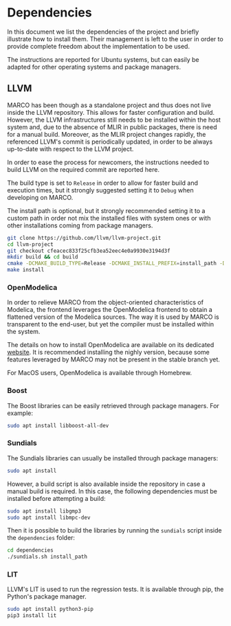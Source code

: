 # Dependencies
In this document we list the dependencies of the project and briefly illustrate how to install them.
Their management is left to the user in order to provide complete freedom about the implementation to be used.

The instructions are reported for Ubuntu systems, but can easily be adapted for other operating systems and package managers.

## LLVM
MARCO has been though as a standalone project and thus does not live inside the LLVM repository.
This allows for faster configuration and build.
However, the LLVM infrastructures still needs to be installed within the host system and, due to the absence of MLIR in public packages, there is need for a manual build.
Moreover, as the MLIR project changes rapidly, the referenced LLVM's commit is periodically updated, in order to be always up-to-date with respect to the LLVM project.

In order to ease the process for newcomers, the instructions needed to build LLVM on the required commit are reported here.

The build type is set to `Release` in order to allow for faster build and execution times, but it strongly suggested setting it to `Debug` when developing on MARCO.

The install path is optional, but it strongly recommended setting it to a custom path in order not mix the installed files with system ones or with other installations coming from package managers.

```bash
git clone https://github.com/llvm/llvm-project.git
cd llvm-project
git checkout cfeacec833f25cfb3ea52eec4e0a9930e3194d3f
mkdir build && cd build
cmake -DCMAKE_BUILD_TYPE=Release -DCMAKE_INSTALL_PREFIX=install_path -DLLVM_INSTALL_UTILS=True -DLLVM_ENABLE_PROJECTS="clang;clang-tools-extra;libcxx;libcxxabi;mlir;openmp" ../llvm
make install
```

### OpenModelica
In order to relieve MARCO from the object-oriented characteristics of Modelica, the frontend leverages the OpenModelica frontend to obtain a flattened version of the Modelica sources. The way it is used by MARCO is transparent to the end-user, but yet the compiler must be installed within the system.

The details on how to install OpenModelica are available on its dedicated [website](https://openmodelica.org/).
It is recommended installing the nighly version, because some features leveraged by MARCO may not be present in the stable branch yet.

For MacOS users, OpenModelica is available through Homebrew.

### Boost

The Boost libraries can be easily retrieved through package managers. For example:

```bash
sudo apt install libboost-all-dev
```

### Sundials
The Sundials libraries can usually be installed through package managers:

```bash
sudo apt install 
```

However, a build script is also available inside the repository in case a manual build is required.
In this case, the following dependencies must be installed before attempting a build:

```bash
sudo apt install libgmp3
sudo apt install libmpc-dev
```

Then it is possible to build the libraries by running the `sundials` script inside the `dependencies` folder:
```bash
cd dependencies
./sundials.sh install_path
```

### LIT
LLVM's LIT is used to run the regression tests.
It is available through pip, the Python's package manager.

```bash
sudo apt install python3-pip
pip3 install lit
```

